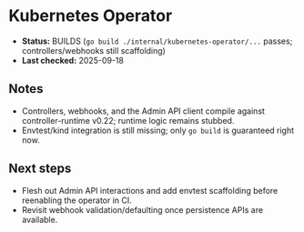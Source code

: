 # Kubernetes Operator

- **Status:** BUILDS (`go build ./internal/kubernetes-operator/...` passes; controllers/webhooks still scaffolding)
- **Last checked:** 2025-09-18

## Notes
- Controllers, webhooks, and the Admin API client compile against controller-runtime v0.22; runtime logic remains stubbed.
- Envtest/kind integration is still missing; only `go build` is guaranteed right now.

## Next steps
- Flesh out Admin API interactions and add envtest scaffolding before reenabling the operator in CI.
- Revisit webhook validation/defaulting once persistence APIs are available.
